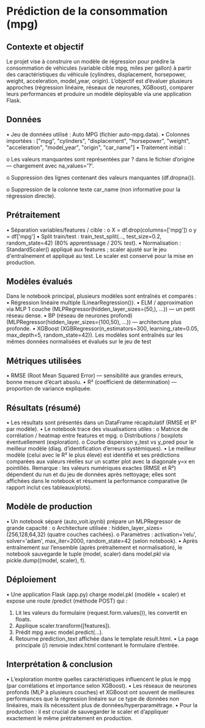 # Prédiction de la consommation (mpg)

## Contexte et objectif
Le projet vise à construire un modèle de régression pour prédire la consommation de véhicules
(variable cible mpg, miles per gallon) à partir des caractéristiques du véhicule (cylindres, 
displacement, horsepower, weight, acceleration, model_year, origin). L’objectif est d’évaluer
plusieurs approches (régression linéaire, réseaux de neurones, XGBoost), comparer leurs 
performances et produire un modèle déployable via une application Flask.

## Données
•	Jeu de données utilisé : Auto MPG (fichier auto-mpg.data).
•	Colonnes importées :
["mpg", "cylinders", "displacement", "horsepower", "weight", "acceleration", "model_year", "origin", "car_name"]
•	Traitement initial :

o	Les valeurs manquantes sont représentées par ? dans le fichier d’origine — chargement avec na_values='?'.

o	Suppression des lignes contenant des valeurs manquantes (df.dropna()).

o	Suppression de la colonne texte car_name (non informative pour la régression directe).

## Prétraitement
•	Séparation variables/features / cible :
o	X = df.drop(columns=['mpg'])
o	y = df['mpg']
•	Split train/test : train_test_split(..., test_size=0.2, random_state=42) (80% apprentissage / 20% test).
•	Normalisation : StandardScaler() appliqué aux features ; scaler ajusté sur le jeu d'entraînement et appliqué
au test. Le scaler est conservé pour la mise en production.

## Modèles évalués
Dans le notebook principal, plusieurs modèles sont entraînés et comparés :
•	Régression linéaire multiple (LinearRegression()).
•	ELM / approximation via MLP 1 couche (MLPRegressor(hidden_layer_sizes=(50,), ...)) — un petit réseau dense.
•	BP (réseau de neurones profond) (MLPRegressor(hidden_layer_sizes=(100,50), ...)) — architecture plus profonde.
•	XGBoost (XGBRegressor(n_estimators=300, learning_rate=0.05, max_depth=5, random_state=42)).
Les modèles sont entraînés sur les mêmes données normalisées et évalués sur le jeu de test

## Métriques utilisées
•	RMSE (Root Mean Squared Error) — sensibilité aux grandes erreurs, bonne mesure d’écart absolu.
•	R² (coefficient de détermination) — proportion de variance expliquée.

## Résultats (résumé)
•	Les résultats sont présentés dans un DataFrame récapitulatif (RMSE et R² par modèle).
•	Le notebook trace des visualisations utiles :
o	Matrice de corrélation / heatmap entre features et mpg.
o	Distributions / boxplots éventuellement (exploration).
o	Courbe dispersion y_test vs y_pred pour le meilleur modèle (diag. d’identification d’erreurs systémiques).
•	Le meilleur modèle (celui avec le R² le plus élevé) est identifié et ses prédictions comparées aux valeurs
réelles sur un scatter plot avec la diagonale y=x en pointillés.
Remarque : les valeurs numériques exactes (RMSE et R²) dépendent du run et du jeu de données après nettoyage;
elles sont affichées dans le notebook et résument la performance comparative (le rapport inclut ces tableaux/plots).

## Modèle de production
•	Un notebook séparé (auto_voit.ipynb) prépare un MLPRegressor de grande capacité :
o	Architecture utilisée : hidden_layer_sizes=(256,128,64,32) (quatre couches cachées).
o	Paramètres : activation='relu', solver='adam', max_iter=2000, random_state=42 (selon notebook).
•	Après entraînement sur l’ensemble (après prétraitement et normalisation), le notebook sauvegarde le tuple
(model, scaler) dans model.pkl via pickle.dump((model, scaler), f).


## Déploiement 
•	Une application Flask (app.py) charge model.pkl (modèle + scaler) et expose une route /predict
(méthode POST) qui :
1.	Lit les valeurs du formulaire (request.form.values()), les convertit en floats.
2.	Applique scaler.transform([features]).
3.	Prédit mpg avec model.predict(...).
4.	Retourne prediction_text affichée dans le template result.html.
•	La page principale (/) renvoie index.html contenant le formulaire d’entrée.

## Interprétation & conclusion
•	L’exploration montre quelles caractéristiques influencent le plus le mpg (par corrélations
et importance selon XGBoost).
•	Les réseaux de neurones profonds (MLP à plusieurs couches) et XGBoost ont souvent de meilleures
performances que la régression linéaire sur ce type de données non linéaires, mais ils nécessitent 
plus de données/hyperparamétrage.
•	Pour la production : il est crucial de sauvegarder le scaler et d’appliquer exactement le même
prétraitement en production.


